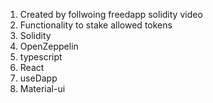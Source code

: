 1. Created by follwoing freedapp solidity video
2. Functionality to stake allowed tokens
3. Solidity
4. OpenZeppelin
5. typescript
6. React
7. useDapp
8. Material-ui